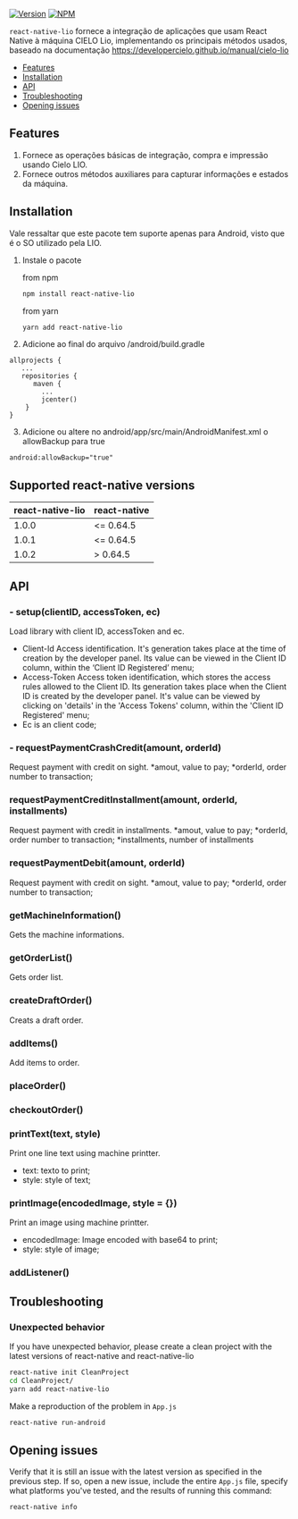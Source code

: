 [![Version](https://img.shields.io/npm/v/react-native-lio.svg)](https://www.npmjs.com/package/react-native-lio)
[![NPM](https://img.shields.io/npm/dm/react-native-lio.svg)](https://www.npmjs.com/package/react-native-lio)

`react-native-lio` fornece a integração de aplicações que usam React Native à máquina CIELO Lio, implementando os principais métodos usados, baseado na documentação https://developercielo.github.io/manual/cielo-lio

- [Features](#features)
- [Installation](#installation)
- [API](#api)
- [Troubleshooting](#troubleshooting)
- [Opening issues](#opening-issues)

## Features
1. Fornece as operações básicas de integração, compra e impressão usando Cielo LIO.
2. Fornece outros métodos auxiliares para capturar informações e estados da máquina.

## Installation
Vale ressaltar que este pacote tem suporte apenas para Android, visto que é o SO utilizado pela LIO.

1. Instale o pacote

   from npm

   ```bash
   npm install react-native-lio
   ```

   from yarn

   ```bash
   yarn add react-native-lio
   ```

2. Adicione ao final do arquivo /android/build.gradle
```
allprojects {
   ...
   repositories {
      maven {
        ...
        jcenter()
    }
}
``````

3. Adicione ou altere no android/app/src/main/AndroidManifest.xml o allowBackup para true
```
android:allowBackup="true"
```

## Supported react-native versions

| react-native-lio | react-native |
| ---------------- | ------------ |
| 1.0.0            | <= 0.64.5    |
| 1.0.1            | <= 0.64.5    |
| 1.0.2            |  > 0.64.5    |

## API

### - setup(clientID, accessToken, ec)

Load library with client ID, accessToken and ec.
* Client-Id Access identification. It's generation takes place at the time of creation by the developer panel. Its value can be viewed in the Client ID column, within the ‘Client ID Registered’ menu;
* Access-Token Access token identification, which stores the access rules allowed to the Client ID. Its generation takes place when the Client ID is created by the developer panel. It's value can be viewed by clicking on 'details' in the 'Access Tokens' column, within the 'Client ID Registered' menu;
* Ec is an client code;

### - requestPaymentCrashCredit(amount, orderId)
Request payment with credit on sight. 
*amout, value to pay;
*orderId, order number to transaction;

### requestPaymentCreditInstallment(amount, orderId, installments)
Request payment with credit in installments. 
*amout, value to pay;
*orderId, order number to transaction;
*installments, number of installments

### requestPaymentDebit(amount, orderId)
Request payment with credit on sight. 
*amout, value to pay;
*orderId, order number to transaction;

### getMachineInformation()
Gets the machine informations.

### getOrderList()

Gets order list.

### createDraftOrder()

Creats a draft order.

### addItems()

Add items to order.

### placeOrder()


### checkoutOrder()

### printText(text, style)
Print one line text using machine printter.
* text: texto to print;
* style: style of text;


### printImage(encodedImage, style = {})
Print an image using machine printter.
* encodedImage: Image encoded with base64 to print;
* style: style of image;

### addListener()


## Troubleshooting

### Unexpected behavior

If you have unexpected behavior, please create a clean project with the latest versions of react-native and react-native-lio

```bash
react-native init CleanProject
cd CleanProject/
yarn add react-native-lio
```

Make a reproduction of the problem in `App.js`

```bash
react-native run-android
```

## Opening issues

Verify that it is still an issue with the latest version as specified in the previous step. If so, open a new issue, include the entire `App.js` file, specify what platforms you've tested, and the results of running this command:

```bash
react-native info
```